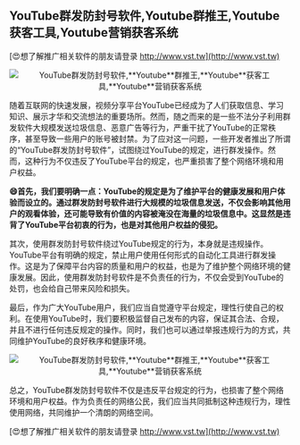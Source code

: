 ## **YouTube群发防封号软件,**Youtube**群推王,**Youtube**获客工具,**Youtube**营销获客系统**

[😍想了解推广相关软件的朋友请登录 http://www.vst.tw](http://www.vst.tw)

 <center><img src="https://vst.tw/MP4/tuiguang/png/8.png" alt="YouTube群发防封号软件,**Youtube**群推王,**Youtube**获客工具,**Youtube**营销获客系统"></center>

随着互联网的快速发展，视频分享平台YouTube已经成为了人们获取信息、学习知识、展示才华和交流想法的重要场所。然而，随之而来的是一些不法分子利用群发软件大规模发送垃圾信息、恶意广告等行为，严重干扰了YouTube的正常秩序，甚至导致一些用户的账号被封禁。为了应对这一问题，一些开发者推出了所谓的“YouTube群发防封号软件”，试图绕过YouTube的规定，进行群发操作。然而，这种行为不仅违反了YouTube平台的规定，也严重损害了整个网络环境和用户权益。

**😄首先，我们要明确一点：YouTube的规定是为了维护平台的健康发展和用户体验而设立的。通过群发防封号软件进行大规模的垃圾信息发送，不仅会影响其他用户的观看体验，还可能导致有价值的内容被淹没在海量的垃圾信息中。这显然是违背了YouTube平台初衷的行为，也是对其他用户权益的侵犯。**

其次，使用群发防封号软件绕过YouTube规定的行为，本身就是违规操作。YouTube平台有明确的规定，禁止用户使用任何形式的自动化工具进行群发操作。这是为了保障平台内容的质量和用户的权益，也是为了维护整个网络环境的健康发展。因此，使用群发防封号软件是不负责任的行为，不仅会受到YouTube的处罚，也会给自己带来风险和损失。

最后，作为广大YouTube用户，我们应当自觉遵守平台规定，理性行使自己的权利。在使用YouTube时，我们要积极监督自己发布的内容，保证其合法、合规，并且不进行任何违反规定的操作。同时，我们也可以通过举报违规行为的方式，共同维护YouTube的良好秩序和健康环境。

 <center><img src="https://vst.tw/MP4/tuiguang/png/3.png" alt="YouTube群发防封号软件,**Youtube**群推王,**Youtube**获客工具,**Youtube**营销获客系统"></center>

总之，YouTube群发防封号软件不仅是违反平台规定的行为，也损害了整个网络环境和用户权益。作为负责任的网络公民，我们应当共同抵制这种违规行为，理性使用网络，共同维护一个清朗的网络空间。

[😍想了解推广相关软件的朋友请登录 http://www.vst.tw](http://www.vst.tw)



